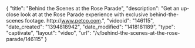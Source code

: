 {
    "title": "Behind the Scenes at the Rose Parade",
    "description": "Get an up-close look at at the Rose Parade experience with exclusive behind-the-scenes footage. http:\/\/www.petco.com.",
    "videoid": "146115",
    "date_created": "1394818942",
    "date_modified": "1418181189",
    "type": "captivate",
    "layout": "video",
    "url": "\/v\/behind-the-scenes-at-the-rose-parade\/146115"
}